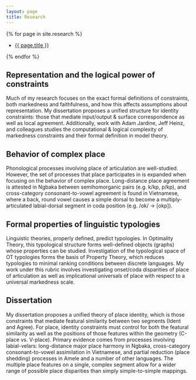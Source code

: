 ```yaml
---
layout: page
title: Research
---
```


{% for page in site.research %}
<ul>
    <li><a href="{{ page.url }}">{{ page.title }}</a></li>
</ul>
{% endfor %}

## Representation and the logical power of constraints
Much of my research focuses on the exact formal definitions of constraints, both markedness and faithfulness, and how this affects assumptions about representation. My dissertation proposes a unified structure for identity constraints: those that mediate input/output & surface correspondence as well as local agreement. Additionally, work with Adam Jardine, Jeff Heinz, and colleagues studies  the computational & logical complexity of markedness constraints and their formal definition in model theory. 

## Behavior of complex place
Phonological processes involving place of articulation are well-studied. However, the set of processes that place participates in is expanded when focusing on the behavior of complex place. Long-distance place agreement is attested in Ngbaka between semihomorganic pairs (e.g. k/kp, p/kp), and cross-category consonant-to-vowel agreement is found in Vietnamese, where a back, round vowel causes a simple dorsal to become a multiply-articulated labial-dorsal segment in coda position (e.g. /ok/ -> [okp]). 

## Formal properties of linguistic typologies
Linguistic theories, properly defined, predict typologies. In Optimality Theory, this typological structure forms well-defined objects (graphs) whose properties can be studied. Investigation of the typological space of OT typologies forms the basis of Property Theory, which reduces typologies to minimal ranking conditions between discrete languages. My work under this rubric involves investigating onset/coda disparities of place of articulation as well as implicational universals of place with respect to a universal markedness scale. 

## Dissertation
My dissertation proposes a unified theory of place identity, which is those constraints that mediate featural similarity between two segments (Ident and Agree). For place, identity constraints must control for both the featural similarity as well as the positions of those features within the geometry (C-place vs. V-place). Primary evidence comes from processes involving labial-velars: long-distance major place harmony in Ngbaka, cross-category consonant-to-vowel assimilation in Vietnamese, and partial reduction (place shedding) processes in Amele and a number of other languages. The multiple place features on a single, complex segment allow for a wider range of possible place disparities than simply simple-to-simple mappings.
